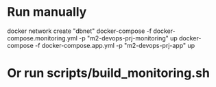 # Run manually

docker network create "dbnet"
docker-compose -f docker-compose.monitoring.yml -p "m2-devops-prj-monitoring" up
docker-compose -f docker-compose.app.yml -p "m2-devops-prj-app" up

# Or run scripts/build_monitoring.sh